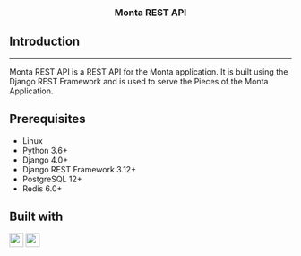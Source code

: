<h3 align="center">Monta REST API</h3>

## Introduction

____________________________________________________________________________________________________________________________
Monta REST API is a REST API for the Monta application. It is built using the Django REST Framework and is used to serve
the Pieces of the Monta Application.

## Prerequisites

- Linux
- Python 3.6+
- Django 4.0+
- Django REST Framework 3.12+
- PostgreSQL 12+
- Redis 6.0+

## Built with

<img href="https://www.djangoproject.com/start/overview/" src="https://www.djangoproject.com/m/img/logos/django-logo-negative.png" height="25">
<img href="https://www.django-rest-framework.org/" src="https://www.django-rest-framework.org/img/logo.png" height="25">